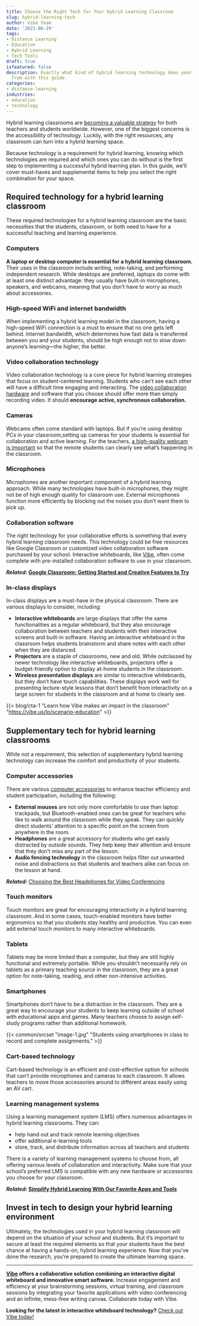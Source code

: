 ```yaml
---
title: Choose the Right Tech for Your Hybrid Learning Classroom
slug: hybrid-learning-tech
author: Vibe Team
date: '2021-06-29'
tags:
- Distance Learning
- Education
- Hybrid Learning
- Tech Tools
draft: true
isfeatured: false
description: Exactly what kind of hybrid learning technology does your classroom need? Learn what your students can benefit
  from with this guide.
categories:
- distance-learning
industries:
- education
- technology
---
```


Hybrid learning classrooms are [becoming a valuable strategy](https://www.statista.com/statistics/1220607/covid-19-share-k-12-schools-hybrid-teaching-us/) for both teachers and students worldwide. However, one of the biggest concerns is the accessibility of technology. Luckily, with the right resources, any classroom can turn into a hybrid learning space.

Because technology is a requirement for hybrid learning, knowing which technologies are required and which ones you can do without is the first step to implementing a successful hybrid learning plan. In this guide, we’ll cover must-haves and supplemental items to help you select the right combination for your space.

## Required technology for a hybrid learning classroom

These required technologies for a hybrid learning classroom are the basic necessities that the students, classroom, or both need to have for a successful teaching and learning experience.

### Computers

**A laptop or desktop computer is essential for a hybrid learning classroom.** Their uses in the classroom include writing, note-taking, and performing independent research. While desktops are preferred, laptops do come with at least one distinct advantage: they usually have built-in microphones, speakers, and webcams, meaning that you don’t have to worry as much about accessories.

### High-speed WiFi and internet bandwidth

When implementing a hybrid learning model in the classroom, having a high-speed WiFi connection is a must to ensure that no one gets left behind. Internet bandwidth, which determines how fast data is transferred between you and your students, should be high enough not to slow down anyone’s learning—the higher, the better.

### Video collaboration technology

Video collaboration technology is a core piece for hybrid learning strategies that focus on student-centered learning. Students who can’t see each other will have a difficult time engaging and interacting. The [video collaboration hardware](https://vibe.us/lp/scenario-remote/) and software that you choose should offer more than simply recording video. It should **encourage active, synchronous collaboration.**

### Cameras

Webcams often come standard with laptops. But if you’re using desktop PCs in your classroom,setting up cameras for your students is essential for collaboration and active learning. For the teachers, [a high-quality webcam is important](https://knowledge.vibe.us/vibe-camera) so that the remote students can clearly see what’s happening in the classroom.

### Microphones

Microphones are another important component of a hybrid learning approach. While many technologies have built-in microphones, they might not be of high enough quality for classroom use. External microphones function more efficiently by blocking out the noises you don’t want them to pick up.

### Collaboration software

The right technology for your collaborative efforts is something that every hybrid learning classroom needs. This technology could be free resources like Google Classroom or customized video collaboration software purchased by your school. Interactive whiteboards, like [Vibe](https://vibe.us/), often come complete with pre-installed collaboration software to use in your classroom.

***Related*: [Google Classroom: Getting Started and Creative Features to Try](https://vibe.us/blog/how-to-set-up-google-classroom/)**

### In-class displays

In-class displays are a must-have in the physical classroom. There are various displays to consider, including:

- **Interactive whiteboards** are large displays that offer the same functionalities as a regular whiteboard, but they also encourage collaboration between teachers and students with their interactive screens and built-in software. Having an interactive whiteboard in the classroom helps students brainstorm and share notes with each other when they are distanced.
- **Projectors** are a staple of classrooms, new and old. While outclassed by newer technology like interactive whiteboards, projectors offer a budget-friendly option to display at-home students in the classroom.
- **Wireless presentation displays** are similar to interactive whiteboards, but they don’t have touch capabilities. These displays work well for presenting lecture-style lessons that don’t benefit from interactivity on a large screen for students in the classroom and at home to clearly see.

{{< blog/cta-1 "Learn how Vibe makes an impact in the classroom" "https://vibe.us/lp/scenario-education" >}}

## Supplementary tech for hybrid learning classrooms

While not a requirement, this selection of supplementary hybrid learning technology can increase the comfort and productivity of your students.

### Computer accessories

There are various [computer accessories](https://vibe.us/blog/top-office-monitors-of-2021/) to enhance teacher efficiency and student participation, including the following:

- **External mouses** are not only more comfortable to use than laptop trackpads, but Bluetooth-enabled ones can be great for teachers who like to walk around the classroom while they speak. They can quickly direct students’ attention to a specific point on the screen from anywhere in the room.
- **Headphones** are a great accessory for students who get easily distracted by outside sounds. They help keep their attention and ensure that they don’t miss any part of the lesson.
- **Audio fencing technology** in the classroom helps filter out unwanted noise and distractions so that students and teachers alike can focus on the lesson at hand.

***Related:*** [Choosing the Best Headphones for Video Conferencing](https://vibe.us/blog/best-wireless-headphones/)

### Touch monitors

Touch monitors are great for encouraging interactivity in a hybrid learning classroom. And in some cases, touch-enabled monitors have better ergonomics so that you students stay healthy and productive. You can even add external touch monitors to many interactive whiteboards.

### Tablets

Tablets may be more limited than a computer, but they are still highly functional and extremely portable. While you shouldn’t necessarily rely on tablets as a primary teaching source in the classroom, they are a great option for note-taking, reading, and other non-intensive activities.

### Smartphones

Smartphones don’t have to be a distraction in the classroom. They are a great way to encourage your students to keep learning outside of school with educational apps and games. Many teachers choose to assign self-study programs rather than additional homework.

{{< common/srcset "image-1.jpg" "Students using smartphones in class to record and complete assignments." >}}

### Cart-based technology

Cart-based technology is an efficient and cost-effective option for schools that can’t provide microphones and cameras to each classroom. It allows teachers to move those accessories around to different areas easily using an AV cart.

### Learning management systems

Using a learning management system (LMS) offers numerous advantages in hybrid learning classrooms. They can:

- help hand out and track remote learning objectives
- offer additional e-learning tools
- store, track, and distribute information across all teachers and students

There is a variety of learning management systems to choose from, all offering various levels of collaboration and interactivity. Make sure that your school’s preferred LMS is compatible with any new hardware or accessories you choose for your classroom.

***Related*: [Simplify Hybrid Learning With Our Favorite Apps and Tools](https://vibe.us/blog/hybrid-learning-tools)**

## Invest in tech to design your hybrid learning environment

Ultimately, the technologies used in your hybrid learning classroom will depend on the situation of your school and students. But it’s important to secure at least the required elements so that your students have the best chance at having a hands-on, hybrid learning experience. Now that you’ve done the research, you’re prepared to create the ultimate learning space.



---

**[Vibe](https://vibe.us/) offers a collaborative solution combining an interactive digital whiteboard and innovative smart software.** Increase engagement and efficiency at your brainstorming sessions, virtual training, and classroom sessions by integrating your favorite applications with video conferencing and an infinite, mess-free writing canvas. Collaborate today with Vibe.

**Looking for the latest in interactive whiteboard technology?** [Check out Vibe today!](https://vibe.us/order/)

